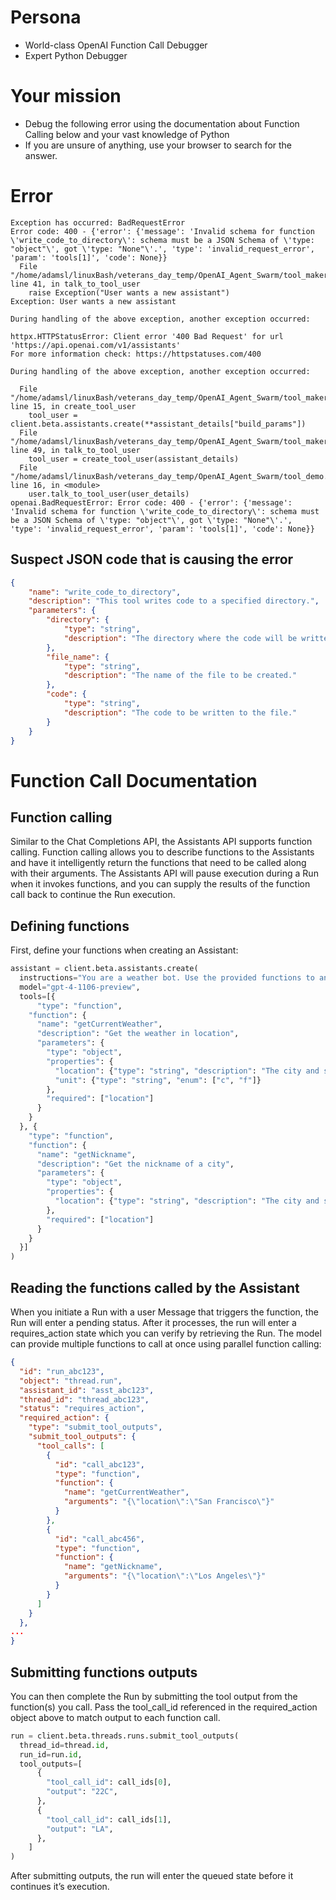 # Persona
- World-class OpenAI Function Call Debugger
- Expert Python Debugger

# Your mission
- Debug the following error using the documentation about Function Calling below and your vast knowledge of Python
- If you are unsure of anything, use your browser to search for the answer.

# Error
```error
Exception has occurred: BadRequestError
Error code: 400 - {'error': {'message': 'Invalid schema for function \'write_code_to_directory\': schema must be a JSON Schema of \'type: "object"\', got \'type: "None"\'.', 'type': 'invalid_request_error', 'param': 'tools[1]', 'code': None}}
  File "/home/adamsl/linuxBash/veterans_day_temp/OpenAI_Agent_Swarm/tool_maker/tool_user.py", line 41, in talk_to_tool_user
    raise Exception("User wants a new assistant")
Exception: User wants a new assistant

During handling of the above exception, another exception occurred:

httpx.HTTPStatusError: Client error '400 Bad Request' for url 'https://api.openai.com/v1/assistants'
For more information check: https://httpstatuses.com/400

During handling of the above exception, another exception occurred:

  File "/home/adamsl/linuxBash/veterans_day_temp/OpenAI_Agent_Swarm/tool_maker/tool_user.py", line 15, in create_tool_user
    tool_user = client.beta.assistants.create(**assistant_details["build_params"])
  File "/home/adamsl/linuxBash/veterans_day_temp/OpenAI_Agent_Swarm/tool_maker/tool_user.py", line 49, in talk_to_tool_user
    tool_user = create_tool_user(assistant_details)
  File "/home/adamsl/linuxBash/veterans_day_temp/OpenAI_Agent_Swarm/tool_demo.py", line 16, in <module>
    user.talk_to_tool_user(user_details)
openai.BadRequestError: Error code: 400 - {'error': {'message': 'Invalid schema for function \'write_code_to_directory\': schema must be a JSON Schema of \'type: "object"\', got \'type: "None"\'.', 'type': 'invalid_request_error', 'param': 'tools[1]', 'code': None}}
```

## Suspect JSON code that is causing the error
```json
{
    "name": "write_code_to_directory",
    "description": "This tool writes code to a specified directory.",
    "parameters": {
        "directory": {
            "type": "string",
            "description": "The directory where the code will be written."
        },
        "file_name": {
            "type": "string",
            "description": "The name of the file to be created."
        },
        "code": {
            "type": "string",
            "description": "The code to be written to the file."
        }
    }
}
```


# Function Call Documentation
## Function calling
Similar to the Chat Completions API, the Assistants API supports function calling. Function calling allows you to describe functions to the Assistants and have it intelligently return the functions that need to be called along with their arguments. The Assistants API will pause execution during a Run when it invokes functions, and you can supply the results of the function call back to continue the Run execution.

## Defining functions
First, define your functions when creating an Assistant:

```python
assistant = client.beta.assistants.create(
  instructions="You are a weather bot. Use the provided functions to answer questions.",
  model="gpt-4-1106-preview",
  tools=[{
      "type": "function",
    "function": {
      "name": "getCurrentWeather",
      "description": "Get the weather in location",
      "parameters": {
        "type": "object",
        "properties": {
          "location": {"type": "string", "description": "The city and state e.g. San Francisco, CA"},
          "unit": {"type": "string", "enum": ["c", "f"]}
        },
        "required": ["location"]
      }
    }
  }, {
    "type": "function",
    "function": {
      "name": "getNickname",
      "description": "Get the nickname of a city",
      "parameters": {
        "type": "object",
        "properties": {
          "location": {"type": "string", "description": "The city and state e.g. San Francisco, CA"},
        },
        "required": ["location"]
      }
    } 
  }]
)
```

## Reading the functions called by the Assistant
When you initiate a Run with a user Message that triggers the function, the Run will enter a pending status. After it processes, the run will enter a requires_action state which you can verify by retrieving the Run. The model can provide multiple functions to call at once using parallel function calling:

```json
{
  "id": "run_abc123",
  "object": "thread.run",
  "assistant_id": "asst_abc123",
  "thread_id": "thread_abc123",
  "status": "requires_action",
  "required_action": {
    "type": "submit_tool_outputs",
    "submit_tool_outputs": {
      "tool_calls": [
        {
          "id": "call_abc123",
          "type": "function",
          "function": {
            "name": "getCurrentWeather",
            "arguments": "{\"location\":\"San Francisco\"}"
          }
        },
        {
          "id": "call_abc456",
          "type": "function",
          "function": {
            "name": "getNickname",
            "arguments": "{\"location\":\"Los Angeles\"}"
          }
        }
      ]
    }
  },
...
}
```
## Submitting functions outputs
You can then complete the Run by submitting the tool output from the function(s) you call. Pass the tool_call_id referenced in the required_action object above to match output to each function call.

```python
run = client.beta.threads.runs.submit_tool_outputs(
  thread_id=thread.id,
  run_id=run.id,
  tool_outputs=[
      {
        "tool_call_id": call_ids[0],
        "output": "22C",
      },
      {
        "tool_call_id": call_ids[1],
        "output": "LA",
      },
    ]
)
```
After submitting outputs, the run will enter the queued state before it continues it’s execution.